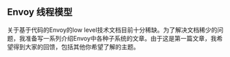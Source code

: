 ## Envoy 线程模型

关于基于代码的Envoy的low level技术文档目前十分稀缺。为了解决文档稀少的问题，我准备写一系列介绍Envoy中各种子系统的文章。由于这是第一篇文章，我希望得到大家的回馈，包括其他你希望了解的主题。



